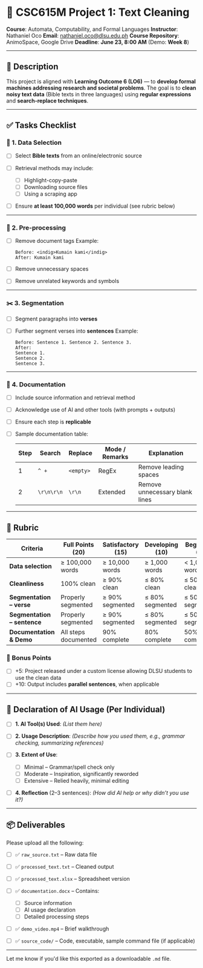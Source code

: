 # 📘 CSC615M Project 1: Text Cleaning

**Course**: Automata, Computability, and Formal Languages
**Instructor**: Nathaniel Oco
**Email**: [nathaniel.oco@dlsu.edu.ph](mailto:nathaniel.oco@dlsu.edu.ph)
**Course Repository**: AnimoSpace, Google Drive
**Deadline**: **June 23, 8:00 AM** (Demo: **Week 8**)

---

## 🧾 Description

This project is aligned with **Learning Outcome 6 (LO6)** — to **develop formal machines addressing research and societal problems**. The goal is to **clean noisy text data** (Bible texts in three languages) using **regular expressions** and **search-replace techniques**.

---

## ✅ Tasks Checklist

### 📂 1. Data Selection

* [ ] Select **Bible texts** from an online/electronic source
* [ ] Retrieval methods may include:

  * [ ] Highlight-copy-paste
  * [ ] Downloading source files
  * [ ] Using a scraping app
* [ ] Ensure **at least 100,000 words** per individual (see rubric below)

---

### 🧹 2. Pre-processing

* [ ] Remove document tags
  Example:

  ```
  Before: <indig>Kumain kami</indig>  
  After: Kumain kami
  ```
* [ ] Remove unnecessary spaces
* [ ] Remove unrelated keywords and symbols

---

### ✂️ 3. Segmentation

* [ ] Segment paragraphs into **verses**
* [ ] Further segment verses into **sentences**
  Example:

  ```
  Before: Sentence 1. Sentence 2. Sentence 3.  
  After:
  Sentence 1.  
  Sentence 2.  
  Sentence 3.
  ```

---

### 📝 4. Documentation

* [ ] Include source information and retrieval method
* [ ] Acknowledge use of AI and other tools (with prompts + outputs)
* [ ] Ensure each step is **replicable**
* [ ] Sample documentation table:

  | Step | Search     | Replace   | Mode / Remarks | Explanation                    |
  | ---- | ---------- | --------- | -------------- | ------------------------------ |
  | 1    | `^ +`      | `<empty>` | RegEx          | Remove leading spaces          |
  | 2    | `\r\n\r\n` | `\r\n`    | Extended       | Remove unnecessary blank lines |

---

## 🏅 Rubric

| Criteria                    | Full Points (20)     | Satisfactory (15) | Developing (10) | Beginning (5)   |
| --------------------------- | -------------------- | ----------------- | --------------- | --------------- |
| **Data selection**          | ≥ 100,000 words      | ≥ 10,000 words    | ≥ 1,000 words   | < 1,000 words   |
| **Cleanliness**             | 100% clean           | ≥ 90% clean       | ≤ 80% clean     | ≤ 50% clean     |
| **Segmentation – verse**    | Properly segmented   | ≥ 90% segmented   | ≤ 80% segmented | ≤ 50% segmented |
| **Segmentation – sentence** | Properly segmented   | ≥ 90% segmented   | ≤ 80% segmented | ≤ 50% segmented |
| **Documentation & Demo**    | All steps documented | 90% complete      | 80% complete    | 50% complete    |

### 🎁 Bonus Points

* [ ] +5: Project released under a custom license allowing DLSU students to use the clean data
* [ ] +10: Output includes **parallel sentences**, when applicable

---

## 🤖 Declaration of AI Usage (Per Individual)

* [ ] **1. AI Tool(s) Used**: *(List them here)*
* [ ] **2. Usage Description**: *(Describe how you used them, e.g., grammar checking, summarizing references)*
* [ ] **3. Extent of Use**:

  * [ ] Minimal – Grammar/spell check only
  * [ ] Moderate – Inspiration, significantly reworded
  * [ ] Extensive – Relied heavily, minimal editing
* [ ] **4. Reflection** (2–3 sentences):
  *(How did AI help or why didn’t you use it?)*

---

## 📦 Deliverables

Please upload all the following:

* [ ] ✅ `raw_source.txt` – Raw data file
* [ ] ✅ `processed_text.txt` – Cleaned output
* [ ] ✅ `processed_text.xlsx` – Spreadsheet version
* [ ] ✅ `documentation.docx` – Contains:

  * [ ] Source information
  * [ ] AI usage declaration
  * [ ] Detailed processing steps
* [ ] ✅ `demo_video.mp4` – Brief walkthrough
* [ ] ✅ `source_code/` – Code, executable, sample command file (if applicable)

---

Let me know if you'd like this exported as a downloadable `.md` file.

